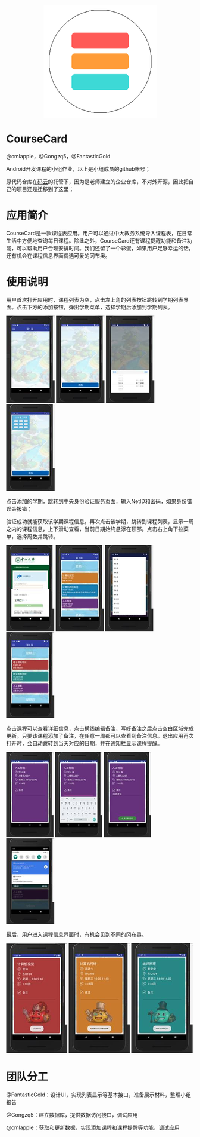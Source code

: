 


<p align="center"><img src="assets/clip_image002.png" style="display: block; margin: auto;"/></p>

# **CourseCard**

@cmlapple，@Gongzq5，@FantasticGold

Android开发课程的小组作业，以上是小组成员的github账号；

原代码仓库在[码云](gitee.com)的托管下，因为是老师建立的企业仓库，不对外开源，因此把自己的项目还是迁移到了这里；

# 应用简介

CourseCard是一款课程表应用。用户可以通过中大教务系统导入课程表，在日常生活中方便地查询每日课程。除此之外，CourseCard还有课程提醒功能和备注功能，可以帮助用户合理安排时间。我们还留了一个彩蛋，如果用户足够幸运的话，还有机会在课程信息界面偶遇可爱的冈布奥。

# 使用说明

用户首次打开应用时，课程列表为空，点击左上角的列表按钮跳转到学期列表界面。点击下方的添加按钮，弹出学期菜单，选择学期后添加到学期列表。

![img](assets/clip_image004.jpg) ![img](assets/clip_image006.jpg) ![img](assets/clip_image008.jpg) ![img](assets/clip_image010.jpg)

点击添加的学期，跳转到中央身份验证服务页面，输入NetID和密码，如果身份错误会报错；

验证成功就能获取该学期课程信息。再次点击该学期，跳转到课程列表，显示一周之内的课程信息，上下滑动查看，当前日期始终悬浮在顶部。点击右上角下拉菜单，选择周数并跳转。

![img](assets/clip_image012.jpg) ![img](assets/clip_image014.jpg) ![img](assets/clip_image016.jpg) ![img](assets/clip_image018.jpg)

点击课程可以查看详细信息，点击横线编辑备注，写好备注之后点击空白区域完成更新。只要该课程添加了备注，在任意一周都可以查看到备注信息。退出应用再次打开时，会自动跳转到当天对应的日期，并在通知栏显示课程提醒。

![img](assets/clip_image020.jpg) ![img](assets/clip_image022.jpg) ![img](assets/clip_image024.jpg) ![img](assets/clip_image026.jpg)

最后，用户进入课程信息界面时，有机会见到不同的冈布奥。

![img](assets/clip_image028.jpg)  ![img](assets/clip_image030.jpg)  ![img](assets/clip_image032.jpg)

# 团队分工

@FantasticGold：设计UI，实现列表显示等基本接口，准备展示材料，整理小组报告

@Gongzq5：建立数据库，提供数据访问接口，调试应用

@cmlapple：获取和更新数据，实现添加课程和课程提醒等功能，调试应用

